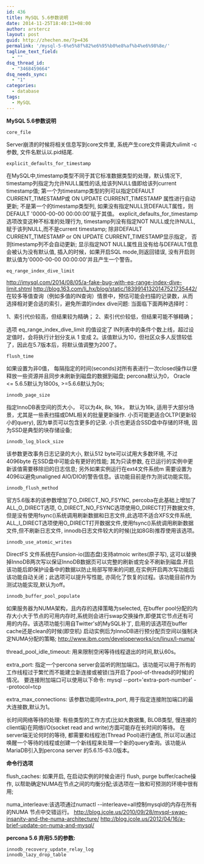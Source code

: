```yaml
---
id: 436
title: MySQL 5.6参数说明
date: 2014-11-25T18:40:13+08:00
author: arstercz
layout: post
guid: http://zhechen.me/?p=436
permalink: '/mysql-5-6%e5%8f%82%e6%95%b0%e8%af%b4%e6%98%8e/'
tagline_text_field:
  - ""
dsq_thread_id:
  - "3468459664"
dsq_needs_sync:
  - "1"
categories:
  - database
tags:
  - MySQL
---
```

<strong>MySQL 5.6参数说明</strong>

```
core_file
```
Server崩溃的时候将相关信息写到core文件里, 系统产生core文件需调大ulimit -c 参数, 文件名默认以.pid结尾.

```
explicit_defaults_for_timestamp
```
在MySQL中,timestamp类型不同于其它标准数据类型的处理，默认情况下, timestamp列指定为允许NULL属性的话,给该列NULL值即给该列current timestamp值; 第一个为timestamp类型的列可以指定DEFAULT CURRENT_TIMESTAMP或 ON UPDATE CURRENT_TIMESTAMP 属性进行自动更新; 不是第一个的timestamp类型列, 如果没有指定NULL货DEFAULT属性，则DEFAULT '0000-00-00 00:00:00'赋于其值。 explicit_defaults_for_timestamp选项改变这种不标准的处理行为, timestamp列没有指定NOT NULL或允许NULL, 赋于该列NULL,而不是current timestamp; 除非DEFAULT CURRENT_TIMESTAMP or ON UPDATE CURRENT_TIMESTAMP显示指定， 否则timestamp列不会自动更新; 显示指定NOT NULL属性且没有给与DEFAULT信息会被认为没有默认值, 插入的时候，如果开启SQL mode,则返回错误, 没有开启则默认值为'0000-00-00 00:00:00'并且产生一个警告。
<!--more-->

```
eq_range_index_dive_limit
```
<a href="http://imysql.com/2014/08/05/a-fake-bug-with-eq-range-index-dive-limit.shtml">http://imysql.com/2014/08/05/a-fake-bug-with-eq-range-index-dive-limit.shtml</a>
<a href="http://blog.163.com/li_hx/blog/static/18399141320147521735442/">http://blog.163.com/li_hx/blog/static/18399141320147521735442/</a>
在较多等值查询（例如多值的IN查询）情景中，预估可能会扫描的记录数，从而选择相对更合适的索引，避免所谓的index dive问题:
当面临下面两种选择时：

1、索引代价较高，但结果较为精确；
2、索引代价较低，但结果可能不够精确；

选项 eq_range_index_dive_limit 的值设定了 IN列表中的条件个数上线，超过设定值时，会将执行计划分支从 1 变成 2。该值默认为10，但社区众多人反馈较低了，因此在5.7版本后，将默认值调整为200了。

```
flush_time
``` 
如果设置为非0值， 每隔指定的时间(seconds)对所有表进行一次closed操作以便释放一些资源并且同步未刷新到磁盘的数据到磁盘; percona默认为0， Oracle <= 5.6.5默认为1800s, >=5.6.6默认为0s;
```
innodb_page_size
```
 指定InnoDB表空间的页大小， 可以为4k, 8k, 16k， 默认为16k, 适用于大部分场景，尤其是一些表扫描或DML相关的批量更新操作. 小页可能更适合OLTP(更新较小的query), 因为单页可以包含更多的记录. 小页也更适合SSD盘中存储的环境, 因为SSD是典型的块存储设备;
```
innodb_log_block_size
```
该参数更改事务日志记录的大小, 默认512 byte可以试用大多数环境, 不过4096byte 在SSD盘中可能会有更好的性能; 其为只读参数, 在已运行的实例中更新该值需要移除旧的日志信息; 另外如果实例运行在ext4文件系统m 需要设置为4096以避免unaligned AIO/DIO的警告信息。该功能目前是作为测试功能实现。
```
innodb_flush_method
```
官方5.6版本的该参数增加了O_DIRECT_NO_FSYNC, percoba在此基础上增加了ALL_O_DIRECT选项, O_DIRECT_NO_FSYNC选项使用O_DIRECT打开数据文件, 但是没有使用fsync()系统调用刷新数据和日志文件,此选项不适合XFS文件系统, ALL_I_DIRECT选项使用O_DIRECT打开数据文件,使用fsync()系统调用刷新数据文件,但不刷新日志文件, innodb日志文件较大的时候(比如8GB)推荐使用该选项。
```
innodb_use_atomic_writes
```
DirectFS 文件系统在Funsion-io(固态盘)支持atmoic writes(原子写), 这可以替换掉InnoDB两次写以保证InnoDB数据页可以完整的刷新或完全不刷新到磁盘.开启该功能后即保护设备中的数据以防止局部写带来的问题,在实例开启两次写功能后该功能自动关闭；此选项可以提升写性能, 亦简化了恢复的过程。该功能目前作为测试功能实现,默认为off。

```
innodb_buffer_pool_populate
```
如果服务器为NUMA架构，且内存的选择策略为selected, 在buffer pool分配的内存大小大于节点的可用内存时,系统则会进行swap交换操作,即便其它节点还有可用的内存。该选项功能引用自Twitter's的MySQL补丁, 启用的该选项在buffer cache还是clean的时候(即空机) 启动实例后为InnoDB进行预分配页空间以强制决定NUMA分配的策略;
<a href="http://www.ibm.com/developerworks/cn/linux/l-numa/">http://www.ibm.com/developerworks/cn/linux/l-numa/</a>

thread_pool_idle_timeout: 用来限制空闲等待线程退出的时间,默认60s。

extra_port: 指定一个percona server会监听的附加端口。该功能可以用于所有的工作线程过于繁忙而不能建立新连接或被锁(当开启了pool-of-threads的时候)的情况。 要连接附加端口可以使用以下命令:
mysql --port='extra-port-number' --protocol=tcp

extra_max_connections: 该参数功能同extra_port, 用于指定连接附加端口的最大连接数,默认为1。

长时间网络等待的处理: 有些类型的工作方式(比如大数据集, BLOB类型, 慢连接的client端)在网络I/O(socket read and write)方面可能存在长时间的等待。 在server端无论何时的等待, 都需要和线程池(Thread Pool)进行通信, 所以可以通过唤醒一个等待的线程或创建一个新线程来处理一个新的query查询。该功能从MariaDB引入到percona server 的5.6.15-63.0版本。

<strong>命令行选项</strong>

flush_caches: 如果开启, 在启动实例的时候会进行 flush, purge buffer/cache操作, 以帮助确定NUMA在节点之间的均衡分配;该选项在一致和可预测的环境中很有用;

numa_interleave:该选项通过numactl --interleave=all控制mysqld的内存在所有的NUMA 节点中交错运行。
<a href="http://blog.jcole.us/2010/09/28/mysql-swap-insanity-and-the-numa-architecture/">http://blog.jcole.us/2010/09/28/mysql-swap-insanity-and-the-numa-architecture/</a>
<a href="http://blog.jcole.us/2012/04/16/a-brief-update-on-numa-and-mysql/">http://blog.jcole.us/2012/04/16/a-brief-update-on-numa-and-mysql/</a>

<strong>percona 5.6 弃用5.5的参数:</strong>

```
innodb_recovery_update_relay_log
innodb_lazy_drop_table
```